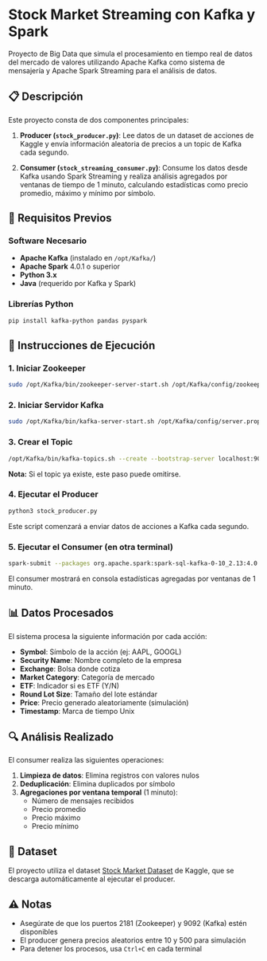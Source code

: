 # Stock Market Streaming con Kafka y Spark

Proyecto de Big Data que simula el procesamiento en tiempo real de datos del mercado de valores utilizando Apache Kafka como sistema de mensajería y Apache Spark Streaming para el análisis de datos.

## 📋 Descripción

Este proyecto consta de dos componentes principales:

1. **Producer (`stock_producer.py`)**: Lee datos de un dataset de acciones de Kaggle y envía información aleatoria de precios a un topic de Kafka cada segundo.

2. **Consumer (`stock_streaming_consumer.py`)**: Consume los datos desde Kafka usando Spark Streaming y realiza análisis agregados por ventanas de tiempo de 1 minuto, calculando estadísticas como precio promedio, máximo y mínimo por símbolo.

## 🔧 Requisitos Previos

### Software Necesario

- **Apache Kafka** (instalado en `/opt/Kafka/`)
- **Apache Spark** 4.0.1 o superior
- **Python 3.x**
- **Java** (requerido por Kafka y Spark)

### Librerías Python

```bash
pip install kafka-python pandas pyspark
```

## 🚀 Instrucciones de Ejecución

### 1. Iniciar Zookeeper

```bash
sudo /opt/Kafka/bin/zookeeper-server-start.sh /opt/Kafka/config/zookeeper.properties &
```

### 2. Iniciar Servidor Kafka

```bash
sudo /opt/Kafka/bin/kafka-server-start.sh /opt/Kafka/config/server.properties &
```

### 3. Crear el Topic

```bash
/opt/Kafka/bin/kafka-topics.sh --create --bootstrap-server localhost:9092 --replication-factor 1 --partitions 1 --topic stock_data
```

**Nota:** Si el topic ya existe, este paso puede omitirse.

### 4. Ejecutar el Producer

```bash
python3 stock_producer.py
```

Este script comenzará a enviar datos de acciones a Kafka cada segundo.

### 5. Ejecutar el Consumer (en otra terminal)

```bash
spark-submit --packages org.apache.spark:spark-sql-kafka-0-10_2.13:4.0.1 stock_streaming_consumer.py
```

El consumer mostrará en consola estadísticas agregadas por ventanas de 1 minuto.

## 📊 Datos Procesados

El sistema procesa la siguiente información por cada acción:

- **Symbol**: Símbolo de la acción (ej: AAPL, GOOGL)
- **Security Name**: Nombre completo de la empresa
- **Exchange**: Bolsa donde cotiza
- **Market Category**: Categoría de mercado
- **ETF**: Indicador si es ETF (Y/N)
- **Round Lot Size**: Tamaño del lote estándar
- **Price**: Precio generado aleatoriamente (simulación)
- **Timestamp**: Marca de tiempo Unix

## 🔍 Análisis Realizado

El consumer realiza las siguientes operaciones:

1. **Limpieza de datos**: Elimina registros con valores nulos
2. **Deduplicación**: Elimina duplicados por símbolo
3. **Agregaciones por ventana temporal** (1 minuto):
   - Número de mensajes recibidos
   - Precio promedio
   - Precio máximo
   - Precio mínimo

## 📝 Dataset

El proyecto utiliza el dataset [Stock Market Dataset](https://www.kaggle.com/datasets/jacksoncrow/stock-market-dataset) de Kaggle, que se descarga automáticamente al ejecutar el producer.

## ⚠️ Notas

- Asegúrate de que los puertos 2181 (Zookeeper) y 9092 (Kafka) estén disponibles
- El producer genera precios aleatorios entre 10 y 500 para simulación
- Para detener los procesos, usa `Ctrl+C` en cada terminal


